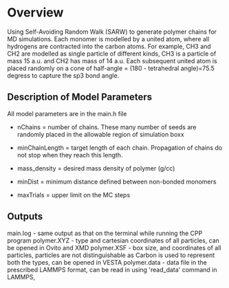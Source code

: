 # Overview

Using Self-Avoiding Random Walk (SARW) to generate polymer chains for MD simulations.
Each monomer is modelled by a united atom, where all hydrogens are contracted into the carbon atoms.  For example, CH3 and CH2 are modelled as single particle of different kinds, CH3 is a particle of mass 15 a.u. and CH2 has mass of 14 a.u.
Each subsequent united atom is placed randomly on a cone of half-angle = (180 - tetrahedral angle)=75.5 degress to capture the sp3 bond angle.

## Description of Model Parameters

All model parameters are in the main.h file

- nChains = number of chains. These many number of seeds are randomly placed in the allowable region of simulation boxx

- minChainLength = target length of each chain. Propagation of chains do not stop when they reach this length.

- mass_density = desired mass density of polymer (g/cc)

- minDist = minimum distance defined between non-bonded monomers

- maxTrials = upper limit on the MC steps

## Outputs
main.log	- same output as that on the terminal while running the CPP program
polymer.XYZ 	- type and cartesian coordinates of all particles, can be opened in Ovito and XMD
polymer.XSF	- box size, and coordinates of all particles, particles are not distinguishable as Carbon is used to represent both the types, can be opened in VESTA
polymer.data	- data file in the prescribed LAMMPS format, can be read in using 'read_data' command in LAMMPS,